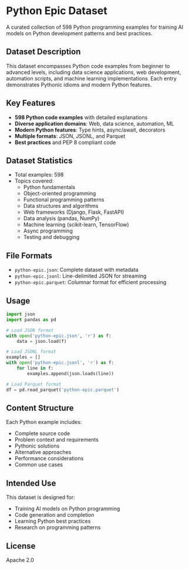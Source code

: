 # Python Epic Dataset

A curated collection of 598 Python programming examples for training AI models on Python development patterns and best practices.

## Dataset Description

This dataset encompasses Python code examples from beginner to advanced levels, including data science applications, web development, automation scripts, and machine learning implementations. Each entry demonstrates Pythonic idioms and modern Python features.

## Key Features

- **598 Python code examples** with detailed explanations
- **Diverse application domains**: Web, data science, automation, ML
- **Modern Python features**: Type hints, async/await, decorators
- **Multiple formats**: JSON, JSONL, and Parquet
- **Best practices** and PEP 8 compliant code

## Dataset Statistics

- Total examples: 598
- Topics covered:
  - Python fundamentals
  - Object-oriented programming
  - Functional programming patterns
  - Data structures and algorithms
  - Web frameworks (Django, Flask, FastAPI)
  - Data analysis (pandas, NumPy)
  - Machine learning (scikit-learn, TensorFlow)
  - Async programming
  - Testing and debugging

## File Formats

- `python-epic.json`: Complete dataset with metadata
- `python-epic.jsonl`: Line-delimited JSON for streaming
- `python-epic.parquet`: Columnar format for efficient processing

## Usage

```python
import json
import pandas as pd

# Load JSON format
with open('python-epic.json', 'r') as f:
    data = json.load(f)

# Load JSONL format
examples = []
with open('python-epic.jsonl', 'r') as f:
    for line in f:
        examples.append(json.loads(line))

# Load Parquet format
df = pd.read_parquet('python-epic.parquet')
```

## Content Structure

Each Python example includes:
- Complete source code
- Problem context and requirements
- Pythonic solutions
- Alternative approaches
- Performance considerations
- Common use cases

## Intended Use

This dataset is designed for:
- Training AI models on Python programming
- Code generation and completion
- Learning Python best practices
- Research on programming patterns

## License

Apache 2.0